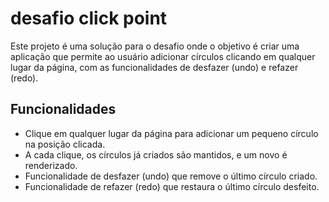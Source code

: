 # desafio click point

Este projeto é uma solução para o desafio onde o objetivo é criar uma aplicação que permite ao usuário adicionar círculos clicando em qualquer lugar da página, com as funcionalidades de desfazer (undo) e refazer (redo).

## Funcionalidades

- Clique em qualquer lugar da página para adicionar um pequeno círculo na posição clicada.
- A cada clique, os círculos já criados são mantidos, e um novo é renderizado.
- Funcionalidade de desfazer (undo) que remove o último círculo criado.
- Funcionalidade de refazer (redo) que restaura o último círculo desfeito.

